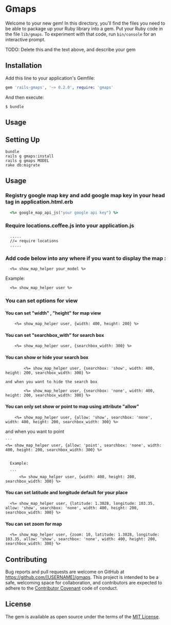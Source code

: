 # Gmaps

Welcome to your new gem! In this directory, you'll find the files you need to be able to package up your Ruby library into a gem. Put your Ruby code in the file `lib/gmaps`. To experiment with that code, run `bin/console` for an interactive prompt.

TODO: Delete this and the text above, and describe your gem

## Installation

Add this line to your application's Gemfile:

```ruby
gem 'rails-gmaps', '~> 0.2.0', require: 'gmaps'
```

And then execute:

    $ bundle

## Usage

## Setting Up

	bundle
	rails g gmaps:install
	rails g gmaps MODEL
	rake db:migrate

## Usage

### Registry google map key and add google map key in your head tag in application.html.erb

```ruby
  <%= google_map_api_js("your google api key") %>
```

### Require locations.coffee.js into your application.js

```
  .....
  //= require locations
  .....
```

### Add code below into any where if you want to display the map :

```
  <%= show_map_helper your_model %>
```

Example:

```
  <%= show_map_helper user %>
```

### You can set options for view

#### You can set "width" , "height" for map view

```
	<%= show_map_helper user, {width: 400, height: 200} %>
```

#### You can set "searchbox_with" for search box

```
	<%= show_map_helper user, {searchbox_width: 300} %>
```

#### You can show or hide your search box

```
		<%= show_map_helper user, {searchbox: 'show', width: 400, height: 200, searchbox_width: 300} %>
```
	and when you want to hide the search box

```
		<%= show_map_helper user, {searchbox: 'none', width: 400, height: 200, searchbox_width: 300} %>
```

#### You can only set show or point to map using attribute "allow"

```
	<%= show_map_helper user, {allow: 'show', searchbox: 'none', width: 400, height: 200, searchbox_width: 300} %>
```

and when you want to point

	```
    <%= show_map_helper user, {allow: 'point', searchbox: 'none', width: 400, height: 200, searchbox_width: 300} %>
  ```

	Example:

	```
		<%= show_map_helper user, {width: 400, height: 200, searchbox_width: 300} %>
  ```

#### You can set latitude and longitude default for your place

```
  <%= show_map_helper user, {latitude: 1.3028, longitude: 103.35, allow: 'show', searchbox: 'none', width: 400, height: 200, searchbox_width: 300} %>
```

#### You can set zoom for map

```
  <%= show_map_helper user, {zoom: 10, latitude: 1.3028, longitude: 103.35, allow: 'show', searchbox: 'none', width: 400, height: 200, searchbox_width: 300} %>
```

## Contributing

Bug reports and pull requests are welcome on GitHub at https://github.com/[USERNAME]/gmaps. This project is intended to be a safe, welcoming space for collaboration, and contributors are expected to adhere to the [Contributor Covenant](contributor-covenant.org) code of conduct.


## License

The gem is available as open source under the terms of the [MIT License](http://opensource.org/licenses/MIT).

